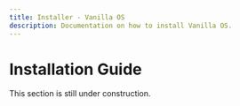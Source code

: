 ```yaml
---
title: Installer - Vanilla OS
description: Documentation on how to install Vanilla OS.
---
```


# Installation Guide

This section is still under construction.
